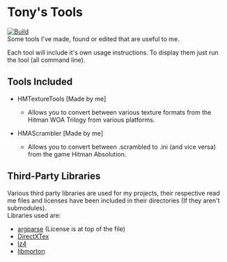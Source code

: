 # Tony's Tools
[![Build](https://github.com/AnthonyFuller/TonyTools/actions/workflows/build.yml/badge.svg)](https://github.com/AnthonyFuller/TonyTools/actions/workflows/build.yml)  
Some tools I've made, found or edited that are useful to me.

Each tool will include it's own usage instructions. To display them just run the tool (all command line).

## Tools Included
- HMTextureTools \[Made by me\]
    - Allows you to convert between various texture formats from the Hitman WOA Trilogy from various platforms.

- HMAScrambler \[Made by me\]
   - Allows you to convert between .scrambled to .ini (and vice versa) from the game Hitman Absolution.

## Third-Party Libraries
Various third party libraries are used for my projects, their respective read me files and licenses have been included in their directories (If they aren't submodules).  
Libraries used are:
- [argparse](https://github.com/p-ranav/argparse) (License is at top of the file)
- [DirectXTex](https://github.com/microsoft/DirectXTex)
- [lz4](https://github.com/lz4/lz4/)
- [libmorton](https://github.com/Forceflow/libmorton/)
